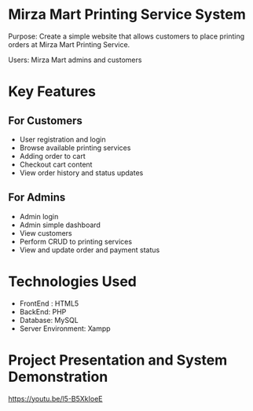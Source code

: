 # Mirza Mart Printing Service System #

Purpose: Create a simple website that allows customers to place printing orders at Mirza Mart Printing Service.

Users: Mirza Mart admins and customers

# Key Features #
## For Customers
* User registration and login
* Browse available printing services
* Adding order to cart
* Checkout cart content
* View order history and status updates
## For Admins
* Admin login
* Admin simple dashboard
* View customers
* Perform CRUD to printing services
* View and update order and payment status

# Technologies Used #
* FrontEnd : HTML5
* BackEnd: PHP
* Database: MySQL
* Server Environment: Xampp

# Project Presentation and System Demonstration #
https://youtu.be/l5-B5XkIoeE
